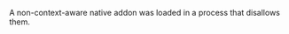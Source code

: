 
A non-context-aware native addon was loaded in a process that disallows them.

<a id="ERR_OUT_OF_RANGE"></a>
